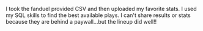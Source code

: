 I took the fanduel provided CSV and then uploaded my favorite stats.
I used my SQL skills to find the best available plays. I can't share results or stats because they are behind a paywall...but the lineup did well!!

